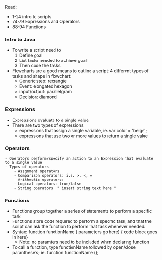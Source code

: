 Read:
- 1-24 intro to scripts
- 74-79 Expressions and Operators
- 88-94 Functions

### Intro to Java
- To write a script need to
    1. Define goal
    1. List tasks needed to achieve goal
    1. Then code the tasks
- Flowcharts are a good means to outline a script; 4 different types of tasks and shape in flowchart:
    - Generic step: rectangle
    - Event: elongated hexagon
    - input/output: parallelgram
    - Decision: diamond

### Expressions
- Expressions evaluate to a single value
- There are two types of expressions
    - expressions that assign a single variable, ie. var color = 'beige';
    - expressions that use two or more values to return a single value

### Operators
    - Operators perform/specify an action to an Expression that evaluate to a single value
    - Types of operators
        - Assgnment operators
        - Comparison operators: i.e. >, <, =
        - Arithmetic operators:
        - Logical operators: true/false
        - String operators: " insert string text here "

### Functions
- Functions group together a series of statements to perform a specific task
- Functions store code required to perform a specific task, and that the script can ask the function to perform that task whenever needed.
- Syntax: function functionName ( parameters go here) { code block goes in here}
     - Note: no paramters need to be included when declaring function
- To call a function, type functionName followed by open/close paranthese's; ie. function functionName ();